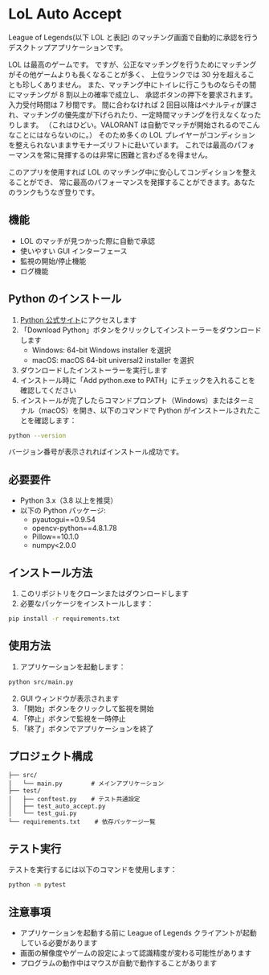 # LoL Auto Accept

League of Legends(以下 LOL と表記) のマッチング画面で自動的に承認を行うデスクトップアプリケーションです。

LOL は最高のゲームです。
ですが、公正なマッチングを行うためにマッチングがその他ゲームよりも長くなることが多く、
上位ランクでは 30 分を超えることも珍しくありません。
また、マッチング中にトイレに行こうものならその間にマッチングが 8 割以上の確率で成立し、
承認ボタンの押下を要求されます。入力受付時間は 7 秒間です。
間に合わなければ 2 回目以降はペナルティが課され、マッチングの優先度が下げられたり、一定時間マッチングを行えなくなったりします。
（これはひどい。VALORANT は自動でマッチが開始されるのでこんなことにはならないのに。）
そのため多くの LOL プレイヤーがコンディションを整えられないままサモナーズリフトに赴いています。
これでは最高のパフォーマンスを常に発揮するのは非常に困難と言わざるを得ません。

このアプリを使用すれば LOL のマッチング中に安心してコンディションを整えることができ、
常に最高のパフォーマンスを発揮することができます。あなたのランクもうなぎ登りです。

## 機能

- LOL のマッチが見つかった際に自動で承認
- 使いやすい GUI インターフェース
- 監視の開始/停止機能
- ログ機能

## Python のインストール

1. [Python 公式サイト](https://www.python.org/downloads/)にアクセスします
2. 「Download Python」ボタンをクリックしてインストーラーをダウンロードします
   - Windows: 64-bit Windows installer を選択
   - macOS: macOS 64-bit universal2 installer を選択
3. ダウンロードしたインストーラーを実行します
4. インストール時に「Add python.exe to PATH」にチェックを入れることを確認してください
5. インストールが完了したらコマンドプロンプト（Windows）またはターミナル（macOS）を開き、以下のコマンドで Python がインストールされたことを確認します：

```bash
python --version
```

バージョン番号が表示されればインストール成功です。

## 必要要件

- Python 3.x（3.8 以上を推奨）
- 以下の Python パッケージ:
  - pyautogui==0.9.54
  - opencv-python==4.8.1.78
  - Pillow==10.1.0
  - numpy<2.0.0

## インストール方法

1. このリポジトリをクローンまたはダウンロードします
2. 必要なパッケージをインストールします：

```bash
pip install -r requirements.txt
```

## 使用方法

1. アプリケーションを起動します：

```bash
python src/main.py
```

2. GUI ウィンドウが表示されます
3. 「開始」ボタンをクリックして監視を開始
4. 「停止」ボタンで監視を一時停止
5. 「終了」ボタンでアプリケーションを終了

## プロジェクト構成

```
├── src/
│   └── main.py        # メインアプリケーション
├── test/
│   ├── conftest.py    # テスト共通設定
│   ├── test_auto_accept.py
│   └── test_gui.py
└── requirements.txt    # 依存パッケージ一覧
```

## テスト実行

テストを実行するには以下のコマンドを使用します：

```bash
python -m pytest
```

## 注意事項

- アプリケーションを起動する前に League of Legends クライアントが起動している必要があります
- 画面の解像度やゲームの設定によって認識精度が変わる可能性があります
- プログラムの動作中はマウスが自動で動作することがあります

